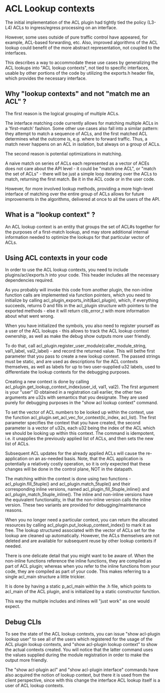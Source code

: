 ACL Lookup contexts
===================

The initial implementation of the ACL plugin had tightly tied the policy (L3-L4) ACLs
to ingress/egress processing on an interface.

However, some uses outside of pure traffic control have appeared, for example,
ACL-based forwarding, etc. Also, improved algorithms of the ACL lookup
could benefit of the more abstract representation, not coupled to the interfaces.

This describes a way to accommodate these use cases by generalizing the ACL
lookups into "ACL lookup contexts", not tied to specific interfaces, usable
by other portions of the code by utilizing the exports.h header file,
which provides the necessary interface.


Why "lookup contexts" and not "match me an ACL" ?
--------------------------------------------------

The first reason is the logical grouping of multiple ACLs.

The interface matching code currently allows for matching multiple ACLs
in a 'first-match' fashion. Some other use cases also fall into a similar
pattern: they attempt to match a sequence of ACLs, and the first matched ACL
determines what the outcome is, e.g. where to forward traffic. Thus,
a match never happens on an ACL in isolation, but always on a group of
ACLs.

The second reason is potential optimizations in matching.

A naive match on series of ACLs each represented as a vector of ACEs
does not care about the API level - it could be "match one ACL", or
"match the set of ACLs" - there will be just a simple loop iterating over
the ACLs to match, returning the first match. Be it in the ACL code or
in the user code.

However, for more involved lookup methods, providing a more high-level
interface of matching over the entire group of ACLs allows for future
improvements in the algorithms, delivered at once to all the users
of the API.

What is a "lookup context" ?
----------------------------

An ACL lookup context is an entity that groups the set of ACL#s
together for the purposes of a first-match lookup, and may store
additional internal information needed to optimize the lookups
for that particular vector of ACLs.

Using ACL contexts in your code
-------------------------------

In order to use the ACL lookup contexts, you need to include
plugins/acl/exports.h into your code. This header includes
all the necessary dependencies required.

As you probably will invoke this code from another plugin,
the non-inline function calls are implemented via function pointers,
which you need to initialize by calling acl_plugin_exports_init(&acl_plugin), which,
if everything succeeds, returns 0 and fills in the acl_plugin structure
with pointers to the exported methods - else it will return clib_error_t with
more information about what went wrong.

When you have initialized the symbols, you also need to register yourself
as a user of the ACL lookups - this allows to track the ACL lookup context
ownership, as well as make the debug show outputs more user friendly.

To do that, call acl_plugin.register_user_module(caller_module_string, val1_label, val2_label) -
and record the returned value. This will bethe first parameter that you pass to create a new
lookup context. The passed strings must be static, and are used as descriptions for the ACL
contexts themselves, as well as labels for up to two user-supplied u32 labels, used to
differentiate the lookup contexts for the debugging purposes.

Creating a new context is done by calling acl_plugin.get_lookup_context_index(user_id, val1, val2).
The first argument is your "user" ID obtained in a registration call earlier, the other two
arguments are u32s with semantics that you designate. They are used purely for debugging purposes
in the "show acl lookup context" command.

To set the vector of ACL numbers to be looked up within the context, use the function
acl_plugin.set_acl_vec_for_context(lc_index, acl_list). The first parameter specifies the context
that you have created, the second parameter is a vector of u32s, each u32 being the index of the ACL
which we should be looking up within this context. The command is idempotent, i.e.
it unapplies the previously applied list of ACLs, and then sets the new list of ACLs.

Subsequent ACL updates for the already applied ACLs will cause the re-application
on an as-needed basis. Note, that the ACL application is potentially a relatively costly operation,
so it is only expected that these changes will be done in the control plane, NOT in the datapath.

The matching within the context is done using two functions - acl_plugin.fill_5tuple() and
acl_plugin.match_5tuple() and their corresponding inline versions, named acl_plugin_fill_5tuple_inline()
and acl_plugin_match_5tuple_inline(). The inline and non-inline versions have the equivalent functionality,
in that the non-inline version calls the inline version. These two variants are provided
for debugging/maintenance reasons.

When you no longer need a particular context, you can return the allocated resources by calling
acl_plugin.put_lookup_context_index() to mark it as free. The lookup structured associated with
the vector of ACLs set for the lookup are cleaned up automatically. However, the ACLs themselves
are not deleted and are available for subsequent reuse by other lookup contexts if needed.

There is one delicate detail that you might want to be aware of.
When the non-inline functions reference the inline functions,
they are compiled as part of ACL plugin; whereas when you refer to the inline
functions from your code, they are compiled as part of your code.
This makes referring to a single acl_main structure a little trickier.

It is done by having a static p_acl_main within the .h file, 
which points to acl_main of the ACL plugin, and is initialized by a static constructor
function.

This way the multiple includes and inlines will "just work" as one would expect.


Debug CLIs
----------

To see the state of the ACL lookup contexts, you can issue "show acl-plugin lookup user" to see
all of the users which registered for the usage of the ACL plugin lookup contexts,
and "show acl-plugin lookup context" to show the actual contexts created. You will notice
that the latter command uses the values supplied during the module registration in order to
make the output more friendly.

The "show acl-plugin acl" and "show acl-plugin interface" commands have also acquired the
notion of lookup context, but there it is used from the client perspective, since
with this change the interface ACL lookup itself is a user of ACL lookup contexts.

